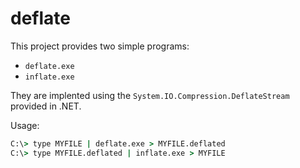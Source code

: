 # deflate

This project provides two simple programs:

- `deflate.exe`
- `inflate.exe`

They are implented using the `System.IO.Compression.DeflateStream` provided in .NET.

Usage:

```cmd
C:\> type MYFILE | deflate.exe > MYFILE.deflated
C:\> type MYFILE.deflated | inflate.exe > MYFILE
```
